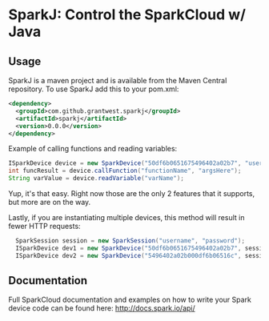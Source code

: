 SparkJ: Control the SparkCloud w/ Java
=======

## Usage

SparkJ is a maven project and is available from the Maven Central repository. To use SparkJ add this to your pom.xml:

```xml
<dependency>
  <groupId>com.github.grantwest.sparkj</groupId>
  <artifactId>sparkj</artifactId>
  <version>0.0.0</version>
</dependency>
```

Example of calling functions and reading variables:
```java
ISparkDevice device = new SparkDevice("50df6b0651675496402a02b7", "username", "password");
int funcResult = device.callFunction("functionName", "argsHere");
String varValue = device.readVariable("varName");
```

Yup, it's that easy. Right now those are the only 2 features that it supports, but more are on the way.

Lastly, if you are instantiating multiple devices, this method will result in fewer HTTP requests:

```java
  SparkSession session = new SparkSession("username", "password");
  ISparkDevice dev1 = new SparkDevice("50df6b0651675496402a02b7", session);
  ISparkDevice dev2 = new SparkDevice("5496402a02b000df6b06516c", session);
```


## Documentation

Full SparkCloud documentation and examples on how to write your Spark device code can be found here:
http://docs.spark.io/api/

